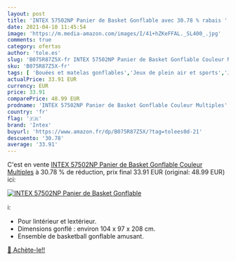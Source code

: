 ```yaml
---
layout: post
title: 'INTEX 57502NP Panier de Basket Gonflable avec 30.78 % rabais '
date: 2021-04-10 11:45:54
image: 'https://m.media-amazon.com/images/I/41+hZKeFFAL._SL400_.jpg'
comments: true
category: ofertas
author: 'tole.es'
slug: 'B075R87Z5X-fr INTEX 57502NP Panier de Basket Gonflable Couleur Multiples'
sku: 'B075R87Z5X-fr'
tags: [ 'Bouées et matelas gonflables','Jeux de plein air et sports','Jeux deau et de plage','Jeux et Jouets','Jeux et jouets','intex', ]
actualPrice: 33.91 EUR
currency: EUR
price: 33.91
comparePrice: 48.99 EUR
prodname: 'INTEX 57502NP Panier de Basket Gonflable Couleur Multiples'
country: 'fr'
flag: '🇫🇷'
brand: 'Intex'
buyurl: 'https://www.amazon.fr/dp/B075R87Z5X/?tag=tolees0d-21'
descuento: '30.78'
average: '33.91'
---
```


C'est en vente [INTEX 57502NP Panier de Basket Gonflable Couleur Multiples](https://www.amazon.fr/dp/B075R87Z5X/?tag=tolees0d-21)  à  30.78 % de réduction, prix final  33.91 EUR (original: 48.99 EUR) ici:

[![INTEX 57502NP Panier de Basket Gonflable](https://m.media-amazon.com/images/I/41+hZKeFFAL._SL400_.jpg)](https://www.amazon.fr/dp/B075R87Z5X/?tag=tolees0d-21)

ℹ️:

- Pour lintérieur et lextérieur.
- Dimensions gonflé : environ 104 x 97 x 208 cm.
- Ensemble de basketball gonflable amusant.

[🛒 Achète-le!!](https://www.amazon.fr/dp/B075R87Z5X/?tag=tolees0d-21)
